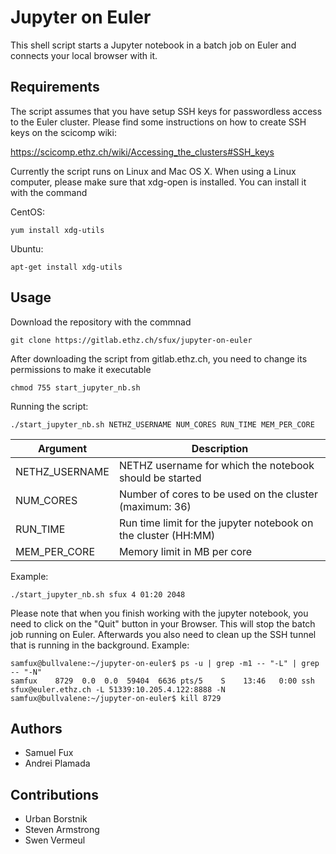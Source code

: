 # Jupyter on Euler

This shell script starts a Jupyter notebook in a batch job on Euler and connects your local browser with it.

## Requirements

The script assumes that you have setup SSH keys for passwordless access to the Euler cluster. Please find some instructions on how to create SSH keys on the scicomp wiki:

https://scicomp.ethz.ch/wiki/Accessing_the_clusters#SSH_keys

Currently the script runs on Linux and Mac OS X. When using a Linux computer, please make sure that xdg-open is installed. You can install it with the command

CentOS:

```
yum install xdg-utils
```

Ubuntu:

```
apt-get install xdg-utils
```

## Usage

Download the repository with the commnad

```
git clone https://gitlab.ethz.ch/sfux/jupyter-on-euler
```

After downloading the script from gitlab.ethz.ch, you need to change its permissions to make it executable

```
chmod 755 start_jupyter_nb.sh
```

Running the script:

```
./start_jupyter_nb.sh NETHZ_USERNAME NUM_CORES RUN_TIME MEM_PER_CORE
```


| Argument       | Description |
|----------------|---------------------------------------------------------|
| NETHZ_USERNAME | NETHZ username for which the notebook should be started | 
| NUM_CORES      | Number of cores to be used on the cluster (maximum: 36) | 
| RUN_TIME       | Run time limit for the jupyter notebook on the cluster (HH:MM) |  
| MEM_PER_CORE   | Memory limit in MB per core |

Example:

```
./start_jupyter_nb.sh sfux 4 01:20 2048
```

Please note that when you finish working with the jupyter notebook, you need to click on the "Quit" button in your Browser. This will stop the batch job running on Euler. Afterwards you also need to clean up the SSH tunnel that is running in the background. Example:

```
samfux@bullvalene:~/jupyter-on-euler$ ps -u | grep -m1 -- "-L" | grep -- "-N"
samfux    8729  0.0  0.0  59404  6636 pts/5    S    13:46   0:00 ssh sfux@euler.ethz.ch -L 51339:10.205.4.122:8888 -N
samfux@bullvalene:~/jupyter-on-euler$ kill 8729
```

## Authors
* Samuel Fux
* Andrei Plamada

## Contributions
* Urban Borstnik
* Steven Armstrong
* Swen Vermeul
